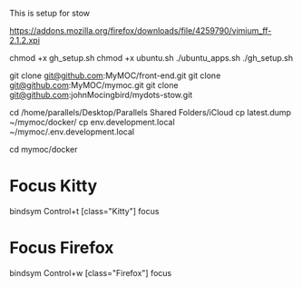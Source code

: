 This is setup for stow

https://addons.mozilla.org/firefox/downloads/file/4259790/vimium_ff-2.1.2.xpi

chmod +x gh_setup.sh
chmod +x ubuntu.sh
./ubuntu_apps.sh
./gh_setup.sh

git clone git@github.com:MyMOC/front-end.git
git clone git@github.com:MyMOC/mymoc.git
git clone git@github.com:johnMocingbird/mydots-stow.git


cd /home/parallels/Desktop/Parallels Shared Folders/iCloud
cp latest.dump ~/mymoc/docker/
cp env.development.local ~/mymoc/.env.development.local

cd mymoc/docker


# Focus Kitty
bindsym Control+t [class="Kitty"] focus

# Focus Firefox
bindsym Control+w [class="Firefox"] focus
